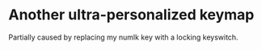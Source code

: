 # Another ultra-personalized keymap

Partially caused by replacing my numlk key with a locking keyswitch.
